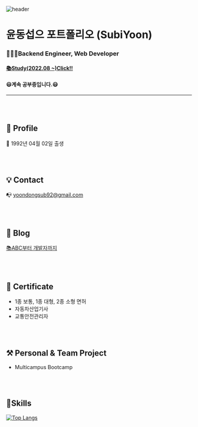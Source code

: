 ![header](https://capsule-render.vercel.app/api?type=wave&color=auto&height=300&section=header&text=Hello%20World&fontSize=90)


# 윤동섭으 포트폴리오 (SubiYoon)
### 🧑🏼‍💻Backend Engineer, Web Developer
#### <a href='https://www.notion.so/yoonnyou/eb4cb5c2785e48ac994bcd20c4c139ea?v=0873d3cbf7b94fb180a0584293cc5eea'>📚Study(2022.08 ~)Click!!</a>
#### 😃계속 공부중입니다.😃
---
<br><br>
## **👦 Profile**

👶  1992년 04월 02일 출생
<!--
🏫  흥덕고등학교 졸업 (2008.03. ~ 2011.02.)

👨‍🎓  청주대학교 중퇴 (2012.03 ~ 2015.02.)

👨‍🎓  충청대학교 졸업 (2018.03 ~ 2020.02.)

👨‍🎓  학점은행제 일반학사 졸업
-->
<br><br>

## 💡 Contact

📭  yoondongsub92@gmail.com 

<!--📞  010-3916-4937-->

<br><br>

## 📝 Blog

[📚ABC부터 개발자까지](http://yoonnyoon.tistory.com)

<br><br>

## 📑 Certificate

- 1종 보통, 1종 대형, 2종 소형 면허
- 자동차산업기사
- 교통안전관리자

<br><br>

## ⚒ Personal & Team Project

- Multicampus Bootcamp

<br><br>

## 📖Skills

[![Top Langs](https://github-readme-stats.vercel.app/api/top-langs/?username=SubiYoon)](https://github.com/SubiYoon/github-readme-stats)<br>

<!--현재 커밋상황-->
<!--[![*'s github stats](https://github-readme-stats.vercel.app/api?username=SubiYoon)](https://github.com/SubiYoon)-->

<!--가능한 스킬 보여주는 java아이콘-->
<!--![자바](https://img.shields.io/badge/-자바-007396?style=flat&logo=Java&logoColor=ffffff)-->
